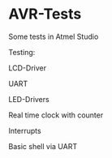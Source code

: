 # AVR-Tests
Some tests in Atmel Studio

Testing:

LCD-Driver

UART

LED-Drivers

Real time clock with counter

Interrupts

Basic shell via UART
